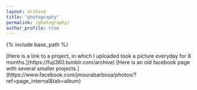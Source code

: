 ```yaml
---
layout: archive
title: "photography"
permalink: /photography/
author_profile: true
---
```


{% include base_path %}

<!---

{% for post in site.photography %}
  {% include archive-single.html %}
{% endfor %}

---!>

[Here is a link to a project, in which I uploaded took a picture everyday for 8 months.](https://fuji360.tumblr.com/archive) 

[Here is an old facebook page with several smaller projects.](https://www.facebook.com/jmourabarbosa/photos/?ref=page_internal&tab=album)
